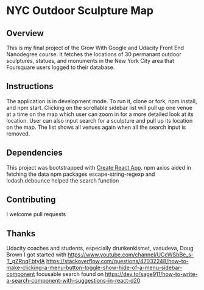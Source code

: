 # NYC Outdoor Sculpture Map

## Overview
This is my final project of the Grow With Google and Udacity Front End Nanodegree course. It fetches the locations of 30 permanant outdoor sculptures, statues, and monuments in the New York City area that Foursquare users logged to their database.
## Instructions
The application is in development mode. To run it, clone or fork, npm install, and npm start. Clicking on the scrollable sidebar list will pull up one venue at a time on the map which user can zoom in for a more detailed look at its location. User can also input search for a sculpture and pull up its location on the map. The list shows all venues again when all the search input is removed.
## Dependencies
This project was bootstrapped with [Create React App](https://github.com/facebookincubator/create-react-app).
npm axios aided in fetching the data
npm packages escape-string-regexp and lodash.debounce helped the search function
## Contributing
I welcome pull requests 
## Thanks
Udacity coaches and students, especially drunkenkismet, vasudeva, Doug Brown
I got started with https://www.youtube.com/channel/UCcWSbBe_s-T_gZRnqFbtyIA
https://stackoverflow.com/questions/47032248/how-to-make-clicking-a-menu-button-toggle-show-hide-of-a-menu-sidebar-component
focusable search found on https://dev.to/sage911/how-to-write-a-search-component-with-suggestions-in-react-d20

